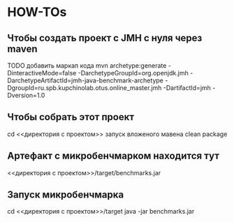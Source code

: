# HOW-TOs

## Чтобы создать проект с JMH c нуля через maven
TODO добавить маркап кода 
mvn archetype:generate -DinteractiveMode=false -DarchetypeGroupId=org.openjdk.jmh -DarchetypeArtifactId=jmh-java-benchmark-archetype -DgroupId=ru.spb.kupchinolab.otus.online_master.jmh -DartifactId=jmh -Dversion=1.0

## Чтобы cобрать этот проект 
cd <<директория с проектом>>
запуск вложеного мавена clean package

## Артефакт с микробенчмарком находится тут
<<директория с проектом>>/target/benchmarks.jar

## Запуск микробенчмарка
cd <<директория с проектом>>/target
java -jar benchmarks.jar
>>>
